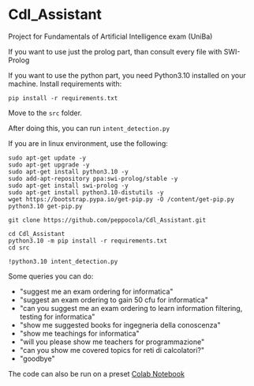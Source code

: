 # Cdl_Assistant
Project for Fundamentals of Artificial Intelligence exam (UniBa)

If you want to use just the prolog part, than consult every file with SWI-Prolog

If you want to use the python part, you need Python3.10 installed on your machine.
Install requirements with:

`pip install -r requirements.txt`

Move to the `src` folder.

After doing this, you can run `intent_detection.py`

If you are in linux environment, use the following:
```
sudo apt-get update -y
sudo apt-get upgrade -y
sudo apt-get install python3.10 -y
sudo add-apt-repository ppa:swi-prolog/stable -y
sudo apt-get install swi-prolog -y
sudo apt-get install python3.10-distutils -y
wget https://bootstrap.pypa.io/get-pip.py -O /content/get-pip.py
python3.10 get-pip.py

git clone https://github.com/peppocola/Cdl_Assistant.git

cd Cdl_Assistant
python3.10 -m pip install -r requirements.txt
cd src

!python3.10 intent_detection.py
```

Some queries you can do:

- "suggest me an exam ordering for informatica"
- "suggest an exam ordering to gain 50 cfu for informatica"
- "can you suggest me an exam ordering to learn information filtering, testing for informatica"
- "show me suggested books for ingegneria della conoscenza"
- "show me teachings for informatica"
- "will you please show me teachers for programmazione"
- "can you show me covered topics for reti di calcolatori?"
- "goodbye"

The code can also be run on a preset [Colab Notebook](https://colab.research.google.com/drive/1y8BD3Z1WfdHFSeUPsvZVoBiL-hcVX_BR?usp=sharing)
